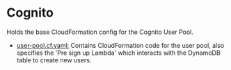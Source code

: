 # Cognito
Holds the base CloudFormation config for the Cognito User Pool. 

* [user-pool.cf.yaml:](/cognito/user-pool.cf.yaml) Contains CloudFormation code for the user pool, also specifies the 'Pre sign up Lambda' which interacts with the DynamoDB table to create new users.
